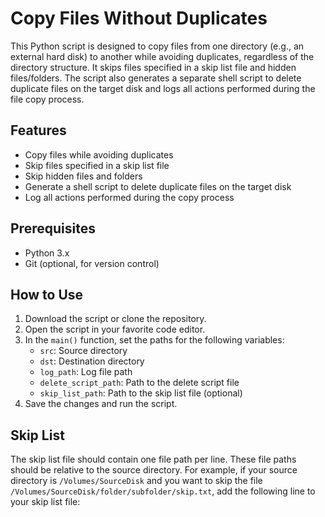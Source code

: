 # Copy Files Without Duplicates

This Python script is designed to copy files from one directory (e.g., an external hard disk) to another while avoiding duplicates, regardless of the directory structure. It skips files specified in a skip list file and hidden files/folders. The script also generates a separate shell script to delete duplicate files on the target disk and logs all actions performed during the file copy process.

## Features

- Copy files while avoiding duplicates
- Skip files specified in a skip list file
- Skip hidden files and folders
- Generate a shell script to delete duplicate files on the target disk
- Log all actions performed during the copy process

## Prerequisites

- Python 3.x
- Git (optional, for version control)

## How to Use

1. Download the script or clone the repository.
2. Open the script in your favorite code editor.
3. In the `main()` function, set the paths for the following variables:
   - `src`: Source directory
   - `dst`: Destination directory
   - `log_path`: Log file path
   - `delete_script_path`: Path to the delete script file
   - `skip_list_path`: Path to the skip list file (optional)
4. Save the changes and run the script.

## Skip List

The skip list file should contain one file path per line. These file paths should be relative to the source directory. For example, if your source directory is `/Volumes/SourceDisk` and you want to skip the file `/Volumes/SourceDisk/folder/subfolder/skip.txt`, add the following line to your skip list file:


